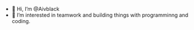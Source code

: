 - 👋 Hi, I’m @Aivblack
- 👀 I’m interested in teamwork and building things with programminng and coding.

<!---
Aivblack/Aivblack is a ✨ special ✨ repository because its `README.md` (this file) appears on your GitHub profile.
You can click the Preview link to take a look at your changes.
--->
